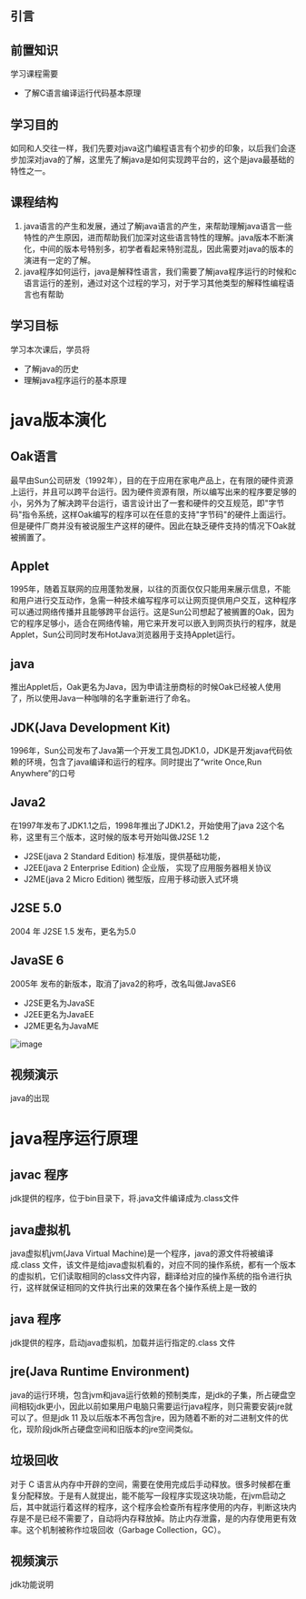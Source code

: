 ## 引言

## 前置知识

学习课程需要

* 了解C语言编译运行代码基本原理

## 学习目的

如同和人交往一样，我们先要对java这门编程语言有个初步的印象，以后我们会逐步加深对java的了解，这里先了解java是如何实现跨平台的，这个是java最基础的特性之一。

## 课程结构

1. java语言的产生和发展，通过了解java语言的产生，来帮助理解java语言一些特性的产生原因，进而帮助我们加深对这些语言特性的理解。java版本不断演化，中间的版本号特别多，初学者看起来特别混乱，因此需要对java的版本的演进有一定的了解。
2. java程序如何运行，java是解释性语言，我们需要了解java程序运行的时候和c语言运行的差别，通过对这个过程的学习，对于学习其他类型的解释性编程语言也有帮助

## 学习目标

学习本次课后，学员将

- 了解java的历史
- 理解java程序运行的基本原理

# java版本演化

## Oak语言

最早由Sun公司研发（1992年），目的在于应用在家电产品上，在有限的硬件资源上运行，并且可以跨平台运行。因为硬件资源有限，所以编写出来的程序要足够的小，另外为了解决跨平台运行，语言设计出了一套和硬件的交互规范，即"字节码"指令系统，这样Oak编写的程序可以在任意的支持"字节码"的硬件上面运行。但是硬件厂商并没有被说服生产这样的硬件。因此在缺乏硬件支持的情况下Oak就被搁置了。

## Applet

1995年，随着互联网的应用蓬勃发展，以往的页面仅仅只能用来展示信息，不能和用户进行交互动作，急需一种技术编写程序可以让网页提供用户交互，这种程序可以通过网络传播并且能够跨平台运行。这是Sun公司想起了被搁置的Oak，因为它的程序足够小，适合在网络传输，用它来开发可以嵌入到网页执行的程序，就是Applet，Sun公司同时发布HotJava浏览器用于支持Applet运行。

## java

推出Applet后，Oak更名为Java，因为申请注册商标的时候Oak已经被人使用了，所以使用Java一种咖啡的名字重新进行了命名。

## JDK(Java Development Kit)

1996年，Sun公司发布了Java第一个开发工具包JDK1.0，JDK是开发java代码依赖的环境，包含了java编译和运行的程序。同时提出了“write Once,Run Anywhere”的口号

## Java2

在1997年发布了JDK1.1之后，1998年推出了JDK1.2，开始使用了java 2这个名称，这里有三个版本，这时候的版本号开始叫做J2SE 1.2

- J2SE(java 2 Standard Edition) 标准版，提供基础功能，
- J2EE(java 2 Enterprise Edition) 企业版， 实现了应用服务器相关协议
- J2ME(java 2 Micro Edition) 微型版，应用于移动嵌入式环境

## J2SE 5.0

2004 年 J2SE 1.5 发布，更名为5.0

## JavaSE 6

2005年 发布的新版本，取消了java2的称呼，改名叫做JavaSE6

- J2SE更名为JavaSE
- J2EE更名为JavaEE
- J2ME更名为JavaME

![image](http://note.youdao.com/yws/res/10923/D5244EDE581D4885898F79DB4E124AE5?ynotemdtimestamp=1583544295696)

## 视频演示

java的出现

# java程序运行原理

## javac 程序

jdk提供的程序，位于bin目录下，将.java文件编译成为.class文件

## java虚拟机

java虚拟机jvm(Java Virtual Machine)是一个程序，java的源文件将被编译成.class 文件，该文件是给java虚拟机看的，对应不同的操作系统，都有一个版本的虚拟机，它们读取相同的class文件内容，翻译给对应的操作系统的指令进行执行，这样就保证相同的文件执行出来的效果在各个操作系统上是一致的

## java 程序

jdk提供的程序，启动java虚拟机，加载并运行指定的.class 文件

## jre(Java Runtime Environment)

java的运行环境，包含jvm和java运行依赖的预制类库，是jdk的子集，所占硬盘空间相较jdk更小，因此以前如果用户电脑只需要运行java程序，则只需要安装jre就可以了。但是jdk 11 及以后版本不再包含jre，因为随着不断的对二进制文件的优化，现阶段jdk所占硬盘空间和旧版本的jre空间类似。

## 垃圾回收

对于 C 语言从内存中开辟的空间，需要在使用完成后手动释放。很多时候都在重复分配释放。于是有人就提出，能不能写一段程序实现这块功能，在jvm启动之后，其中就运行着这样的程序，这个程序会检查所有程序使用的内存，判断这块内存是不是已经不需要了，自动将内存释放掉。防止内存泄露，是的内存使用更有效率。这个机制被称作垃圾回收（Garbage Collection，GC）。

## 视频演示

jdk功能说明

